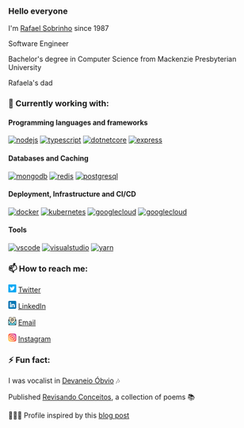 ### Hello everyone

I'm [Rafael Sobrinho](https://github.com/rhsobr) since 1987

Software Engineer

Bachelor's degree in Computer Science from Mackenzie Presbyterian University

Rafaela's dad

### 🔭 Currently working with:

#### Programming languages and frameworks
[<img width="32px" alt="nodejs" src="https://cdn.jsdelivr.net/gh/devicons/devicon/icons/nodejs/nodejs-original.svg"/>][nodejs] [<img width="32px" alt="typescript" src="https://cdn.jsdelivr.net/gh/devicons/devicon/icons/typescript/typescript-original.svg"/>][typescript] [<img width="32px" alt="dotnetcore" src="https://cdn.jsdelivr.net/gh/devicons/devicon/icons/dotnetcore/dotnetcore-original.svg"/>][dotnet] [<img width="32px" alt="express" src="https://cdn.jsdelivr.net/gh/devicons/devicon/icons/express/express-original.svg"/>][express]

#### Databases and Caching
[<img width="32px" alt="mongodb" src="https://cdn.jsdelivr.net/gh/devicons/devicon/icons/mongodb/mongodb-original.svg"/>][mongodb] [<img width="32px" alt="redis" src="https://cdn.jsdelivr.net/gh/devicons/devicon/icons/redis/redis-original.svg"/>][redis] [<img width="32px" alt="postgresql" src="https://cdn.jsdelivr.net/gh/devicons/devicon/icons/postgresql/postgresql-original.svg"/>][postgresql]

#### Deployment, Infrastructure and CI/CD
[<img width="32px" alt="docker" src="https://cdn.jsdelivr.net/gh/devicons/devicon/icons/docker/docker-original.svg"/>][docker] [<img width="32px" alt="kubernetes" src="https://cdn.jsdelivr.net/gh/devicons/devicon/icons/kubernetes/kubernetes-plain.svg"/>][kubernetes] [<img width="32px" alt="googlecloud" src="https://cdn.jsdelivr.net/gh/devicons/devicon/icons/googlecloud/googlecloud-original.svg"/>][gcp] [<img width="32px" alt="googlecloud" src="https://cdn.jsdelivr.net/gh/devicons/devicon/icons/github/github-original.svg"/>][github]

#### Tools
 [<img width="32px" alt="vscode" src="https://cdn.jsdelivr.net/gh/devicons/devicon/icons/vscode/vscode-original.svg"/>][vscode] [<img width="32px" alt="visualstudio" src="https://cdn.jsdelivr.net/gh/devicons/devicon/icons/visualstudio/visualstudio-plain.svg"/>][visualstudio] [<img width="32px" alt="yarn" src="https://cdn.jsdelivr.net/gh/devicons/devicon/icons/yarn/yarn-original.svg"/>][yarn]

### 📫 How to reach me:

<a href="https://twitter.com/rhsobr"><img alt="twitter" src="https://github.com/rhsobr/rhsobr/blob/main/public/icons/twitter.png" width="16px"></img></a> [Twitter](https://twitter.com/rhsobr)

<a href="https://www.linkedin.com/in/rafael-henrique-23a29213"><img alt="linkedin" src="https://github.com/rhsobr/rhsobr/blob/main/public/icons/linkedin.png" width="16px"></img></a> [LinkedIn](https://www.linkedin.com/in/rafael-henrique-23a29213)

<a href="mailto:rhsobr@gmail.com"><img alt="email" src="https://github.com/rhsobr/rhsobr/blob/main/public/icons/email.png" width="16px"></img></a> [Email](mailto:rhsobr@gmail.com)

<a href="https://www.instagram.com/rhsobr/"><img alt="instagram" src="https://github.com/rhsobr/rhsobr/blob/main/public/icons/instagram.png" width="16px"></img></a> [Instagram](https://www.instagram.com/rhsobr)

### ⚡ Fun fact:

I was vocalist in [Devaneio Óbvio](https://open.spotify.com/artist/6HgKFHrN8o0d0EWfYG4mYC?si=U_g4r4CCR0uwDLI308sc5Q&dl_branch=1) 🎶

Published [Revisando Conceitos](https://www.amazon.com.br/Revisando-Conceitos-Rafael-Henrique-Sobrinho-ebook/dp/B019M3ZJJW), a collection of poems 📚

🧑🏾‍🏫 Profile inspired by this [blog post](https://dev.to/dii_lua/github-profile-como-fazer-54o0)

[docker]: https://docker.com
[dotnet]: https://dotnet.microsoft.com/
[email]: mailto:rhsobr@gmail.com
[express]: https://expressjs.com/
[kubernetes]: https://kubernetes.io/
[gcp]: https://cloud.google.com/
[github]:  https://github.com/rhsobr
[instagram]: https://instagram.com/rhsobr
[linkedin]: https://www.linkedin.com/in/rafael-henrique-23a29213/
[mongodb]: https://www.mongodb.com/
[nodejs]: https://nodejs.org/
[postgresql]: https://www.postgresql.org/
[redis]: https://redis.io/
[twitter]: https://twitter.com/rhsobr
[typescript]: https://www.typescriptlang.org/
[visualstudio]: https://visualstudio.microsoft.com/
[vscode]: https://code.visualstudio.com/
[yarn]: https://yarnpkg.com/
